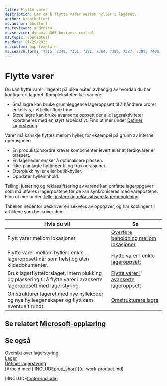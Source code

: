 ```yaml
---
title: Flytte varer
description: Lær om å flytte varer mellom hyller i lageret.
author: brentholtorf
ms.author: bholtorf
ms.reviewer: andreipa
ms.service: dynamics365-business-central
ms.topic: Conceptual
ms.date: 01/25/2023
ms.custom: bap-template
ms.search.form: '7315, 7349, 7351, 7382, 7384, 7386, 7387, 7399, 7400, 9314, 9330, 9345'
---
```

# <a name="moving-items" />Flytte varer

Du kan flytte varer i lageret på ulike måter, avhengig av hvordan du har konfigurert lageret. Kompleksiteten kan variere:

* Små lagre kan bruke grunnleggende lageroppsett til å håndtere ordrer enkeltvis, i ett eller flere trinn.
* Store lagre kan bruke avanserte oppsett der alle lageraktiviteter koordineres med en styrt arbeidsflyt. Finn ut mer under [Definer lagerstyring](warehouse-setup-warehouse.md).

Varer må kanskje flyttes mellom hyller, for eksempel på grunn av interne operasjoner:

* En produksjonsordre krever komponenter levert eller at ferdigvarer er plassert.
* En lagerleder ønsker å optimalisere plassen.
* Ikke-planlagte flyttinger til og fra operasjoner.
* Etterplukk hyller eller butikkhyller.
* Oppdater hylleinnhold.

Telling, justering og reklassifisering av varene kan omfatte lagerppgaver som må utføres i lagerpostene før de kan synkroniseres med varepostene. Finn ut mer under [Telle, justere og reklassifisere lagerbeholdning](inventory-how-count-adjust-reclassify.md).  

 Tabellen nedenfor beskriver en sekvens av oppgaver, og har koblinger til artiklene som beskriver dem.

|**Hvis du vil**|**Se**|  
|------------|-------------|  
|Flytt varer mellom lokasjoner|[Overføre beholdning mellom lokasjoner](inventory-how-transfer-between-locations.md)|
|Flytte varer mellom hyller i enkle lageroppsett når som helst og uten kildedokumenter.|[Flytte varer i enkle lageroppsett](warehouse-how-to-move-items-ad-hoc-in-basic-warehousing.md)|
|Bruk lagerflytteforslaget, intern plukking og plassering til å flytte varer i avanserte lageroppsett med lagerstyring.|[Flytte varer i avanserte lageroppsett](warehouse-how-to-move-items-in-advanced-warehousing.md)|  
|Omstrukturer lageret med nye hyllekoder og nye hylleegenskaper og flytt dem eventuelt rundt.|[Omstrukturere lagre](warehouse-how-to-restructure-warehouses.md)|  

## <a name="see-related-microsoft-trainingtrainingmodulesmanage-internal-warehouse-processes" />Se relatert [Microsoft-opplæring](/training/modules/manage-internal-warehouse-processes/)

## <a name="see-also" />Se også

[Oversikt over lagerstyring](design-details-warehouse-management.md)  
[Lager](inventory-manage-inventory.md)  
[Definer lagerstyring](warehouse-setup-warehouse.md)  
[Arbeid med [!INCLUDE[prod_short](includes/prod_short.md)]](ui-work-product.md)


[!INCLUDE[footer-include](includes/footer-banner.md)]
